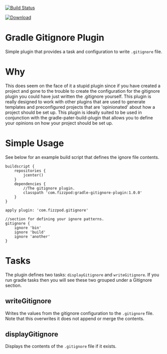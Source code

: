 [![Build Status](https://api.shippable.com/projects/54eda7bc5ab6cc13528dbc5c/badge?branchName=master)](https://app.shippable.com/projects/54eda7bc5ab6cc13528dbc5c/builds/latest)

[![Download](https://api.bintray.com/packages/boxhead/gradle-plugins/gradle-gitignore-plugin/images/download.svg) ](https://bintray.com/boxhead/gradle-plugins/gradle-gitignore-plugin/_latestVersion)


# Gradle Gitignore Plugin
Simple plugin that provides a task and configuration to write `.gitignore` file.

# Why
This does seem on the face of it a stupid plugin since if you have created a project and gone to the trouble to create the configuration for the gitignore plugin you could have just written the .gitignore yourself. This plugin is really designed to work with other plugins that are used to generate templates and preconfigured projects that are 'opinionated' about how a project should be set up. This plugin is ideally suited to be used in conjunction with the gradle-pater-build-plugin that allows you to define your opinions on how your project should be set up.

# Simple Usage
See below for an example build script that defines the ignore file contents.

```
buildscript {
	repositories {
		jcenter()
	}
	dependencies {
	    //The gitignore plugin.
		classpath 'com.fizzpod:gradle-gitignore-plugin:1.0.0'
	}
}

apply plugin: 'com.fizzpod.gitignore'

//section for defining your ignore patterns.
gitignore {
    ignore 'bin'
    ignore 'build'
    ignore 'another'
}

```

# Tasks
The plugin defines two tasks: `displayGitignore` and `writeGitignore`. If you run gradle tasks then you will see these two grouped under a Gitignore section.

## writeGitignore
Writes the values from the gitignore configuration to the `.gitignore` file. Note that this overwrites it does not append or merge the contents.

## displayGitignore
Displays the contents of the `.gitignore` file if it exists.
